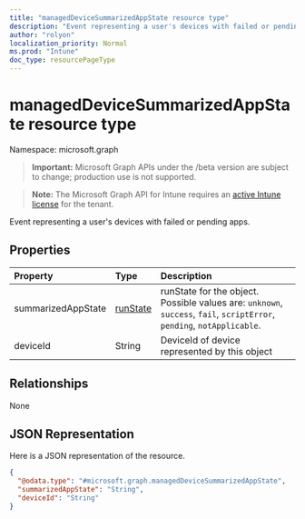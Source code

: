 ```yaml
---
title: "managedDeviceSummarizedAppState resource type"
description: "Event representing a user's devices with failed or pending apps."
author: "rolyon"
localization_priority: Normal
ms.prod: "Intune"
doc_type: resourcePageType
---
```


# managedDeviceSummarizedAppState resource type

Namespace: microsoft.graph

> **Important:** Microsoft Graph APIs under the /beta version are subject to change; production use is not supported.

> **Note:** The Microsoft Graph API for Intune requires an [active Intune license](https://go.microsoft.com/fwlink/?linkid=839381) for the tenant.

Event representing a user's devices with failed or pending apps.

## Properties
|Property|Type|Description|
|:---|:---|:---|
|summarizedAppState|[runState](../resources/intune-shared-runstate.md)|runState for the object. Possible values are: `unknown`, `success`, `fail`, `scriptError`, `pending`, `notApplicable`.|
|deviceId|String|DeviceId of device represented by this object|

## Relationships
None

## JSON Representation
Here is a JSON representation of the resource.
<!-- {
  "blockType": "resource",
  "@odata.type": "microsoft.graph.managedDeviceSummarizedAppState"
}
-->
``` json
{
  "@odata.type": "#microsoft.graph.managedDeviceSummarizedAppState",
  "summarizedAppState": "String",
  "deviceId": "String"
}
```




